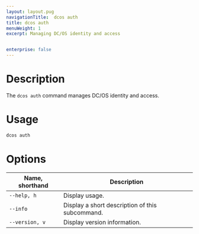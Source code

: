 ```yaml
---
layout: layout.pug
navigationTitle:  dcos auth
title: dcos auth
menuWeight: 1
excerpt: Managing DC/OS identity and access


enterprise: false
---
```


# Description
The `dcos auth` command manages DC/OS identity and access.

# Usage

```bash
dcos auth
```

# Options

| Name, shorthand | Description |
|---------|-------------|
| `--help, h`   | Display usage. |
| `--info`   |  Display a short description of this subcommand. |
| `--version, v`   | Display version information. |
